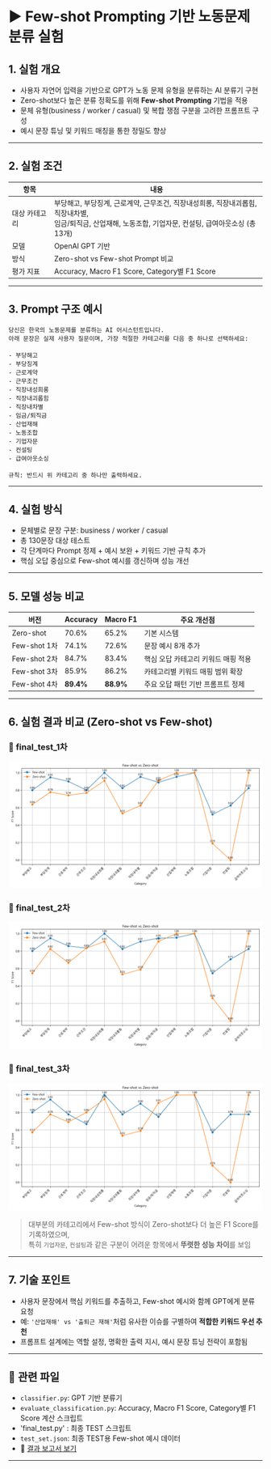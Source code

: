 # ▶ Few-shot Prompting 기반 노동문제 분류 실험

## 1. 실험 개요
- 사용자 자연어 입력을 기반으로 GPT가 노동 문제 유형을 분류하는 AI 분류기 구현
- Zero-shot보다 높은 분류 정확도를 위해 **Few-shot Prompting** 기법을 적용
- 문체 유형(business / worker / casual) 및 복합 쟁점 구분을 고려한 프롬프트 구성
- 예시 문장 튜닝 및 키워드 매칭을 통한 정밀도 향상

---

## 2. 실험 조건

| 항목 | 내용 |
|------|------|
| 대상 카테고리 | 부당해고, 부당징계, 근로계약, 근무조건, 직장내성희롱, 직장내괴롭힘, 직장내차별,<br>임금/퇴직금, 산업재해, 노동조합, 기업자문, 컨설팅, 급여아웃소싱 (총 13개) |
| 모델 | OpenAI GPT 기반 |
| 방식 | Zero-shot vs Few-shot Prompt 비교 |
| 평가 지표 | Accuracy, Macro F1 Score, Category별 F1 Score |

---
## 3. Prompt 구조 예시

```
당신은 한국의 노동문제를 분류하는 AI 어시스턴트입니다.  
아래 문장은 실제 사용자 질문이며, 가장 적절한 카테고리를 다음 중 하나로 선택하세요:

- 부당해고
- 부당징계
- 근로계약
- 근무조건
- 직장내성희롱
- 직장내괴롭힘
- 직장내차별
- 임금/퇴직금
- 산업재해
- 노동조합
- 기업자문
- 컨설팅
- 급여아웃소싱

규칙: 반드시 위 카테고리 중 하나만 출력하세요.
```
---

## 4. 실험 방식

- 문체별로 문장 구분: business / worker / casual
- 총 130문장 대상 테스트
- 각 단계마다 Prompt 정제 + 예시 보완 + 키워드 기반 규칙 추가
- 핵심 오답 중심으로 Few-shot 예시를 갱신하며 성능 개선

---

## 5. 모델 성능 비교

| 버전 | Accuracy | Macro F1 | 주요 개선점 |
|------|----------|----------|--------------|
| Zero-shot | 70.6% | 65.2% | 기본 시스템 |
| Few-shot 1차 | 74.1% | 72.6% | 문장 예시 8개 추가 |
| Few-shot 2차 | 84.7% | 83.4% | 핵심 오답 카테고리 키워드 매핑 적용 |
| Few-shot 3차 | 85.9% | 86.2% | 카테고리별 키워드 매핑 범위 확장 |
| Few-shot 4차 | **89.4%** | **88.9%** | 주요 오답 패턴 기반 프롬프트 정제 |

---

## 6. 실험 결과 비교 (Zero-shot vs Few-shot)

### 🔹 **final_test_1차**  
![1차 TEST](./images/최종_1차_final_test_f1_comparison.png)

### 🔹 **final_test_2차**  
![2차 TEST](./images/최종_2차_final_test_f1_comparison.png)

### 🔹 **final_test_3차**  
![3차 TEST](./images/최종_3차_final_test_f1_comparison.png)

> 대부분의 카테고리에서 Few-shot 방식이 Zero-shot보다 더 높은 F1 Score를 기록하였으며,  
> 특히 `기업자문`, `컨설팅`과 같은 구분이 어려운 항목에서 **뚜렷한 성능 차이**를 보임

---

## 7. 기술 포인트

- 사용자 문장에서 핵심 키워드를 추출하고, Few-shot 예시와 함께 GPT에게 분류 요청
- 예: `'산업재해' vs '출퇴근 재해'`처럼 유사한 이슈를 구별하여 **적합한 키워드 우선 추천**
- 프롬프트 설계에는 역할 설정, 명확한 출력 지시, 예시 문장 튜닝 전략이 포함됨

---

## 📁 관련 파일

- `classifier.py`: GPT 기반 분류기
- `evaluate_classification.py`: Accuracy, Macro F1 Score, Category별 F1 Score 계산 스크립트
- 'final_test.py' : 최종 TEST 스크립트
- `test_set.json`: 최종 TEST용 Few-shot 예시 데이터
- 📄 [결과 보고서 보기](./experiments/[NOMAD]Few_shot_experiments.pdf)

---

